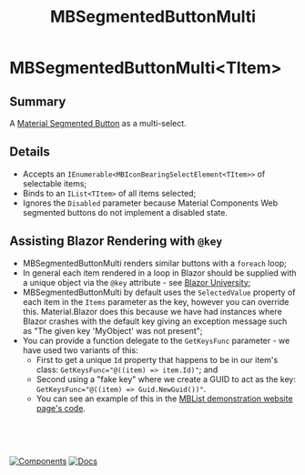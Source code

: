 ﻿---
uid: C.MBSegmentedButtonMulti
title: MBSegmentedButtonMulti
---
# MBSegmentedButtonMulti&lt;TItem&gt;

## Summary

A [Material Segmented Button](https://github.com/material-components/material-components-web/tree/v9.0.0/packages/mdc-segmented-button#segmented-buttons) as a multi-select.

## Details

- Accepts an `IEnumerable<MBIconBearingSelectElement<TItem>>` of selectable items;
- Binds to an `IList<TItem>` of all items selected;
- Ignores the `Disabled` parameter because Material Components Web segmented buttons do not implement a disabled state.

## Assisting Blazor Rendering with `@key`

- MBSegmentedButtonMulti renders similar buttons with a `foreach` loop;
- In general each item rendered in a loop in Blazor should be supplied with a unique object via the `@key` attribute - see [Blazor University](https://blazor-university.com/components/render-trees/optimising-using-key/);
- MBSegmentedButtonMulti by default uses the `SelectedValue` property of each item in the `Items` parameter as the key, however you can override this. Material.Blazor does this because we have had instances where Blazor crashes with the default key giving an exception message such as "The given key 'MyObject' was not present";
- You can provide a function delegate to the `GetKeysFunc` parameter - we have used two variants of this:
  - First to get a unique `Id` property that happens to be in our item's class: `GetKeysFunc="@((item) => item.Id)"`; and
  - Second using a "fake key" where we create a GUID to act as the key: `GetKeysFunc="@((item) => Guid.NewGuid())"`.
  - You can see an example of this in the [MBList demonstration website page's code](https://github.com/Material-Blazor/Material.Blazor/blob/main/Material.Blazor.Website/Pages/List.razor#L155).

&nbsp;

&nbsp;

[![Components](https://img.shields.io/static/v1?label=Components&message=Core&color=blue)](xref:A.CoreComponents)
[![Docs](https://img.shields.io/static/v1?label=API%20Documentation&message=MBSegmentedButtonMulti&color=brightgreen)](xref:Material.Blazor.MBSegmentedButtonMulti`1)
